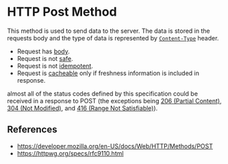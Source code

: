 # HTTP Post Method

This method is used to send data to the server. The data is stored in the requests body and the type of data is represented by [`Content-Type`](/http/headers/content-type) header.

- Request has [body](/http/body).
- Request is not [safe](/http/requests/safe).
- Request is not [idempotent](/http/requests/idempotent).
- Request is [cacheable](/http/requests/cacheable) only if freshness information is included in response.

almost all of the status codes defined by this specification could be received in a response to POST (the exceptions being [206 (Partial Content)](https://httpwg.org/specs/rfc9110.html#status.206), [304 (Not Modified)](https://httpwg.org/specs/rfc9110.html#status.304), and [416 (Range Not Satisfiable)](https://httpwg.org/specs/rfc9110.html#status.416)).

## References

- https://developer.mozilla.org/en-US/docs/Web/HTTP/Methods/POST
- https://httpwg.org/specs/rfc9110.html
